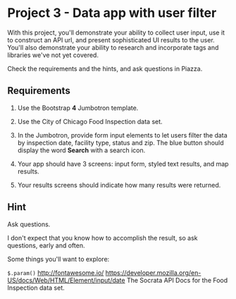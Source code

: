 # Project 3 - Data app with user filter

With this project, you'll demonstrate your ability to collect user input, use it to construct an API url, and present sophisticated UI results to the user.  You'll also demonstrate your ability to research and incorporate tags and libraries we've not yet covered.

Check the requirements and the hints, and ask questions in Piazza.

## Requirements

1. Use the Bootstrap __4__ Jumbotron template.

2. Use the City of Chicago Food Inspection data set.

3. In the Jumbotron, provide form input elements to let users filter the data by inspection date, facility type, status and zip.  The blue button should display the word __Search__ with a search icon.

4. Your app should have 3 screens:  input form, styled text results, and map results.

5. Your results screens should indicate how many results were returned.

## Hint

Ask questions.

I don't expect that you know how to accomplish the result, so ask questions, early and often.

Some things you'll want to explore:

`$.param()`
http://fontawesome.io/
https://developer.mozilla.org/en-US/docs/Web/HTML/Element/input/date
The Socrata API Docs for the Food Inspection data set.
